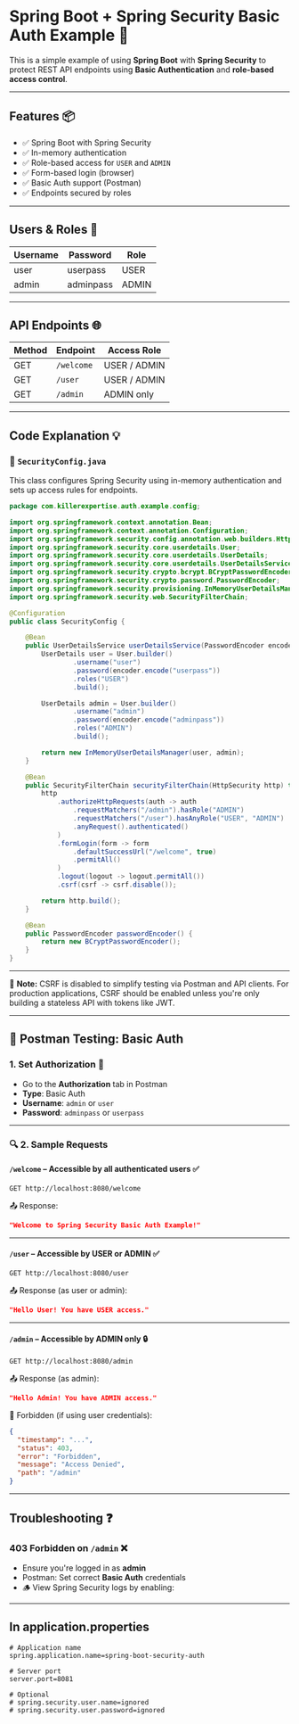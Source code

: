 # Spring Boot + Spring Security Basic Auth Example 🔐

This is a simple example of using **Spring Boot** with **Spring Security** to protect REST API endpoints using **Basic Authentication** and **role-based access control**.

---

##  Features 📦

- ✅ Spring Boot with Spring Security  
- ✅ In-memory authentication  
- ✅ Role-based access for `USER` and `ADMIN`  
- ✅ Form-based login (browser)  
- ✅ Basic Auth support (Postman)  
- ✅ Endpoints secured by roles  

---

##  Users & Roles 🔐

| Username | Password   | Role  |
|----------|------------|-------|
| user     | userpass   | USER  |
| admin    | adminpass  | ADMIN |

---

##  API Endpoints 🌐

| Method | Endpoint    | Access Role     |
|--------|-------------|-----------------|
| GET    | `/welcome`  | USER / ADMIN    |
| GET    | `/user`     | USER / ADMIN    |
| GET    | `/admin`    | ADMIN only      |

---

##  Code Explanation 💡

### 🔧 `SecurityConfig.java`

This class configures Spring Security using in-memory authentication and sets up access rules for endpoints.

```java
package com.killerexpertise.auth.example.config;

import org.springframework.context.annotation.Bean;
import org.springframework.context.annotation.Configuration;
import org.springframework.security.config.annotation.web.builders.HttpSecurity;
import org.springframework.security.core.userdetails.User;
import org.springframework.security.core.userdetails.UserDetails;
import org.springframework.security.core.userdetails.UserDetailsService;
import org.springframework.security.crypto.bcrypt.BCryptPasswordEncoder;
import org.springframework.security.crypto.password.PasswordEncoder;
import org.springframework.security.provisioning.InMemoryUserDetailsManager;
import org.springframework.security.web.SecurityFilterChain;

@Configuration
public class SecurityConfig {

    @Bean
    public UserDetailsService userDetailsService(PasswordEncoder encoder) {
        UserDetails user = User.builder()
                .username("user")
                .password(encoder.encode("userpass"))
                .roles("USER")
                .build();

        UserDetails admin = User.builder()
                .username("admin")
                .password(encoder.encode("adminpass"))
                .roles("ADMIN")
                .build();

        return new InMemoryUserDetailsManager(user, admin);
    }

    @Bean
    public SecurityFilterChain securityFilterChain(HttpSecurity http) throws Exception {
        http
            .authorizeHttpRequests(auth -> auth
                .requestMatchers("/admin").hasRole("ADMIN")
                .requestMatchers("/user").hasAnyRole("USER", "ADMIN")
                .anyRequest().authenticated()
            )
            .formLogin(form -> form
                .defaultSuccessUrl("/welcome", true)
                .permitAll()
            )
            .logout(logout -> logout.permitAll())
            .csrf(csrf -> csrf.disable());

        return http.build();
    }

    @Bean
    public PasswordEncoder passwordEncoder() {
        return new BCryptPasswordEncoder();
    }
}
````

---

📝 **Note:** CSRF is disabled to simplify testing via Postman and API clients. For production applications, CSRF should be enabled unless you're only building a stateless API with tokens like JWT.

---

## 🧪 Postman Testing: Basic Auth

###  1. Set Authorization 🔐

* Go to the **Authorization** tab in Postman
* **Type**: Basic Auth
* **Username**: `admin` or `user`
* **Password**: `adminpass` or `userpass`

---

### 🔍 2. Sample Requests

####  `/welcome` – Accessible by all authenticated users ✅

```http
GET http://localhost:8080/welcome
```

📤 Response:

```json
"Welcome to Spring Security Basic Auth Example!"
```

---

####  `/user` – Accessible by USER or ADMIN ✅

```http
GET http://localhost:8080/user
```

📤 Response (as user or admin):

```json
"Hello User! You have USER access."
```

---

#### `/admin` – Accessible by ADMIN only 🔒 

```http
GET http://localhost:8080/admin
```

📤 Response (as admin):

```json
"Hello Admin! You have ADMIN access."
```

📛 Forbidden (if using user credentials):

```json
{
  "timestamp": "...",
  "status": 403,
  "error": "Forbidden",
  "message": "Access Denied",
  "path": "/admin"
}
```

---

##  Troubleshooting ❓

###  403 Forbidden on `/admin` ❌

* Ensure you're logged in as **admin**
* Postman: Set correct **Basic Auth** credentials
* 🪵 View Spring Security logs by enabling:

---

## In application.properties
```
# Application name
spring.application.name=spring-boot-security-auth

# Server port
server.port=8081

# Optional
# spring.security.user.name=ignored
# spring.security.user.password=ignored
```
